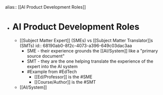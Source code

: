 alias:: [[AI Product Development Roles]]

- # AI Product Development Roles
	- [[Subject Matter Expert]] (SMEs) vs [[Subject Matter Translator]]s (SMTs)
	  id:: 68190ab0-8f2c-4073-a396-649c03dac3aa
		- SME - their experience grounds the [[AI/System]] like a "primary source document"
		- SMT - they are the one helping translate the experience of the expert into the AI system
		- #Example from #EdTech
			- [[Ed/Professor]] is the #SME
			- [[Course/Author]] is the #SMT
	- [[AI/System]]